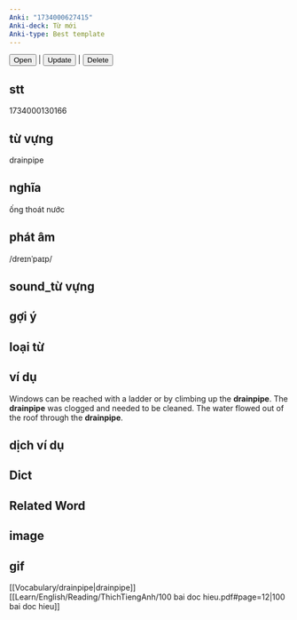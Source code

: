 ```yaml
---
Anki: "1734000627415"
Anki-deck: Từ mới
Anki-type: Best template
---
```

<button class="anki-btn-open">Open</button> | <button class="anki-btn-update">Update</button> | <button class="anki-btn-delete">Delete</button>

## stt
1734000130166
## từ vựng
drainpipe
## nghĩa
ống thoát nước
## phát âm
/dreɪnˈpaɪp/

## sound_từ vựng

## gợi ý

## loại từ

## ví dụ
Windows can be reached with a ladder or by climbing up the **drainpipe**.
The **drainpipe** was clogged and needed to be cleaned.
The water flowed out of the roof through the **drainpipe**.
## dịch ví dụ

## Dict

## Related Word

## image

## gif
[[Vocabulary/drainpipe|drainpipe]]
[[Learn/English/Reading/ThichTiengAnh/100 bai doc hieu.pdf#page=12|100 bai doc hieu]]